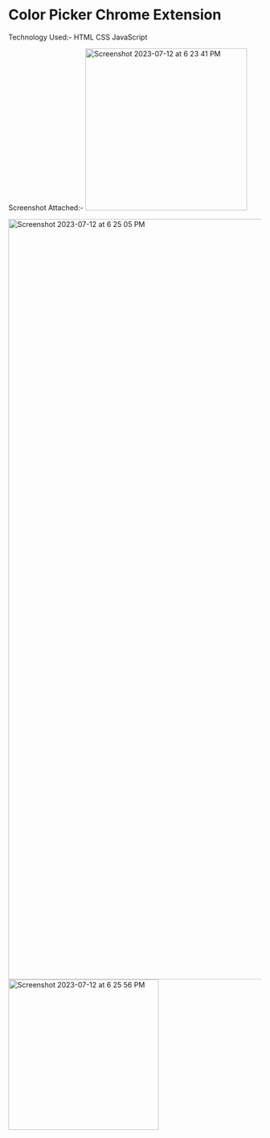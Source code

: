 # Color Picker Chrome Extension

Technology Used:-
HTML
CSS
JavaScript

Screenshot Attached:-
<img width="322" alt="Screenshot 2023-07-12 at 6 23 41 PM" src="https://github.com/Himanshur25/color-picker-extension/assets/114575434/26c2557b-9b6f-4a14-9cf1-3eb868579cd0">


<img width="1512" alt="Screenshot 2023-07-12 at 6 25 05 PM" src="https://github.com/Himanshur25/color-picker-extension/assets/114575434/e0308577-9ad0-4b87-9309-d8cd50da36cf">

<img width="299" alt="Screenshot 2023-07-12 at 6 25 56 PM" src="https://github.com/Himanshur25/color-picker-extension/assets/114575434/82da2a64-78c6-4d6a-af5a-966315e7917b">

